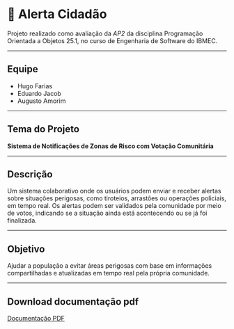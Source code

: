# 🚨 Alerta Cidadão

Projeto realizado como avaliação da *AP2* da disciplina Programação Orientada a Objetos 25.1, no curso de Engenharia de Software do IBMEC.

---

##  Equipe

- Hugo Farias  
- Eduardo Jacob  
- Augusto Amorim

---

##  Tema do Projeto

**Sistema de Notificações de Zonas de Risco com Votação Comunitária**

---

##  Descrição

Um sistema colaborativo onde os usuários podem enviar e receber alertas sobre situações perigosas, como tiroteios, arrastões ou operações policiais, em tempo real. Os alertas podem ser validados pela comunidade por meio de votos, indicando se a situação ainda está acontecendo ou se já foi finalizada.

---

##  Objetivo

Ajudar a população a evitar áreas perigosas com base em informações compartilhadas e atualizadas em tempo real pela própria comunidade.

---

## Download documentação pdf 
<A href = "https://pdf.ac/35Jsw9" target = "_black">Documentação  PDF </a>

